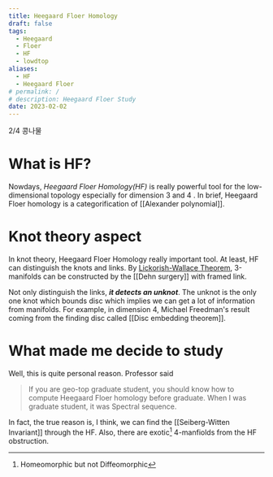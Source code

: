 ```yaml
---
title: Heegaard Floer Homology
draft: false
tags:
  - Heegaard
  - Floer
  - HF
  - lowdtop
aliases:
  - HF
  - Heegaard Floer
# permalink: /
# description: Heegaard Floer Study
date: 2023-02-02
---
```

 2/4 콩나물
 
# What is HF?
Nowdays, *Heegaard Floer Homology(HF)* is really powerful tool for the low-dimensional topology especially for dimension 3 and 4 . In brief, Heegaard Floer homology is a categorification of [[Alexander polynomial]]. 

# Knot theory aspect
In knot theory, Heegaard Floer Homology  really important tool. At least, HF can distinguish the knots and links. By [Lickorish-Wallace Theorem](https://en.wikipedia.org/wiki/Lickorish%E2%80%93Wallace_theorem), 3-manifolds can be constructed by the [[Dehn surgery]] with framed link.

Not only distinguish the links, ***it detects an unknot***. The unknot is the only one knot which bounds disc which implies we can get a lot of information from manifolds. For example, in dimension 4, Michael Freedman's result coming from the finding disc called [[Disc embedding theorem]].

# What made me decide to study
Well, this is quite personal reason. Professor said 
>If you are geo-top graduate student, you should know how to compute Heegaard Floer homology before graduate. When I was graduate student, it was Spectral sequence. 

In fact, the true reason is, I think, we can find the [[Seiberg-Witten Invariant]]  through the HF. Also, there are exotic[^1] 4-manfiolds from the HF obstruction. 


[^1]: Homeomorphic but not Diffeomorphic